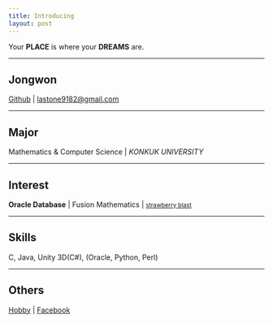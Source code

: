 ```yaml
---
title: Introducing
layout: post
---
```


Your **PLACE** is where your **DREAMS** are.

- - -

## Jongwon

[Github](//github.com/lastone9182) | <a href="mailto:lastone9182@gmail.com">lastone9182@gmail.com</a>

- - -

## Major

Mathematics & Computer Science | *KONKUK UNIVERSITY*

- - -

## Interest

**Oracle Database** | Fusion Mathematics |
 [<small>strawberry blast</small>](//www.baskinrobbins.com/content/baskinrobbins/en/products/icecream/specialties.html?filter=beverages)

- - -

## Skills

C, Java, Unity 3D(C#), (Oracle, Python, Perl)

- - -

## Others

[Hobby](//www.youtube.com/channel/UCddQOuoYBVq_7vtpD22Fccg) |
[Facebook](//www.facebook.com/jongwon.choi.7509)
